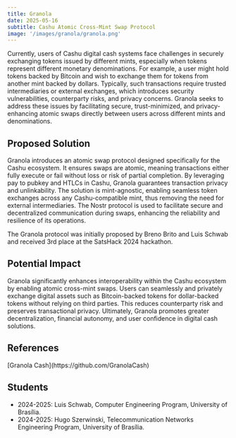 ```yaml
---
title: Granola
date: 2025-05-16
subtitle: Cashu Atomic Cross-Mint Swap Protocol
image: '/images/granola/granola.png'
---
```


Currently, users of Cashu digital cash systems face challenges in securely exchanging tokens issued by different mints, especially when tokens represent different monetary denominations.
For example, a user might hold tokens backed by Bitcoin and wish to exchange them for tokens from another mint backed by dollars.
Typically, such transactions require trusted intermediaries or external exchanges, which introduces security vulnerabilities, counterparty risks, and privacy concerns.
Granola seeks to address these issues by facilitating secure, trust-minimized, and privacy-enhancing atomic swaps directly between users across different mints and denominations.

<h2>Proposed Solution</h2>

Granola introduces an atomic swap protocol designed specifically for the Cashu ecosystem.
It ensures swaps are atomic, meaning transactions either fully execute or fail without loss or risk of partial completion.
By leveraging pay to pubkey and HTLCs in Cashu, Granola guarantees transaction privacy and unlinkability.
The solution is mint-agnostic, enabling seamless token exchanges across any Cashu-compatible mint, thus removing the need for external intermediaries.
The Nostr protocol is used to facilitate secure and decentralized communication during swaps, enhancing the reliability and resilience of its operations.

The Granola protocol was initially proposed by Breno Brito and Luis Schwab and received 3rd place at the SatsHack 2024 hackathon.

<h2>Potential Impact</h2>

Granola significantly enhances interoperability within the Cashu ecosystem by enabling atomic cross-mint swaps.
Users can seamlessly and privately exchange digital assets such as Bitcoin-backed tokens for dollar-backed tokens without relying on third parties.
This reduces counterparty risk and preserves transactional privacy.
Ultimately, Granola promotes greater decentralization, financial autonomy, and user confidence in digital cash solutions.

<h2>References</h2>
[Granola Cash](https://github.com/GranolaCash)

<h2>Students</h2>

- 2024-2025: Luis Schwab, Computer Engineering Program, University of Brasília.
- 2024-2025: Hugo Szerwinski, Telecommunication Networks Engineering Program, University of Brasília.
